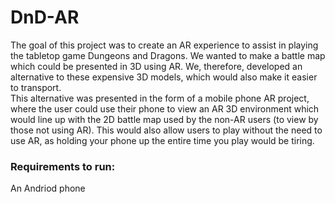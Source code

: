# DnD-AR
The goal of this project was to create an AR experience to assist in playing the tabletop game Dungeons and Dragons. 
We wanted to make a battle map which could be presented in 3D using AR.
We, therefore, developed an alternative to these expensive 3D models, which would also make it easier to transport.
<br>
This alternative was presented in the form of a mobile phone AR project, where the user could use their phone to view an AR 3D environment which would line up with the 2D battle map used by the non-AR users (to view by those not using AR). This would also allow users to play without the need to use AR, as holding your phone up the entire time you play would be tiring.

### Requirements to run:
An Andriod phone
